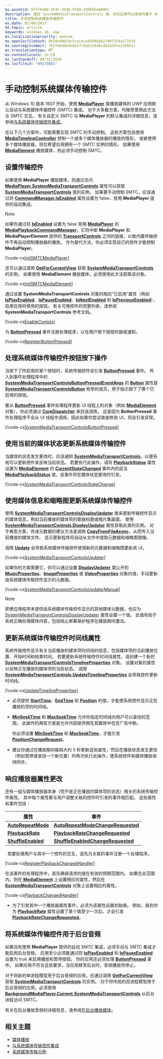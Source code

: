 ```yaml
---
ms.assetid: EFCF84D0-2F4C-454D-97DA-249E9EAA806C
description: 通过 SystemMediaTransportControls 类，你的应用可以使用内置于 Windows 的系统媒体传输控件，并更新控件显示的有关你的应用当前播放的媒体的元数据。
title: 手动控制系统媒体传输控件
ms.date: 02/08/2017
ms.topic: article
keywords: windows 10, uwp
ms.localizationpriority: medium
ms.openlocfilehash: 8650ed0d7dc5caceca5d58de61f48f254a571914
ms.sourcegitcommit: 7b2febddb3e8a17c9ab158abcdd2a59ce126661c
ms.translationtype: MT
ms.contentlocale: zh-CN
ms.lasthandoff: 08/31/2020
ms.locfileid: "89175681"
---
```

# <a name="manual-control-of-the-system-media-transport-controls"></a>手动控制系统媒体传输控件


从 Windows 10 版本 1607 开始，使用 [**MediaPlayer**](/uwp/api/Windows.Media.Playback.MediaPlayer) 类播放媒体的 UWP 应用默认自动与系统媒体传输控件 (SMTC) 集成。 对于大多数方案，均推荐使用此方法与 SMTC 交互。 有关自定义 SMTC 与 **MediaPlayer** 的默认集成的详细信息，请参阅[与系统媒体传输控件集成](integrate-with-systemmediatransportcontrols.md)。

在以下几个方案中，可能需要实现 SMTC 的手动控制。 这些方案包括使用 [**MediaTimelineController**](/uwp/api/Windows.Media.MediaTimelineController) 控制一个或多个媒体播放器的播放的情形。 或者使用多个媒体播放器，但仅希望应用拥有一个 SMTC 实例的情形。 如果使用 [**MediaElement**](/uwp/api/Windows.UI.Xaml.Controls.MediaElement) 播放媒体，则必须手动控制 SMTC。

## <a name="set-up-transport-controls"></a>设置传输控件
如果使用 **MediaPlayer** 播放媒体，则通过访问 [**MediaPlayer.SystemMediaTransportControls**](/uwp/api/windows.media.playback.mediaplayer.systemmediatransportcontrols) 属性可以获取 [**SystemMediaTransportControls**](/uwp/api/Windows.Media.SystemMediaTransportControls) 类的实例。 如果要手动控制 SMTC，应该通过将 [**CommandManager.IsEnabled**](/uwp/api/windows.media.playback.mediaplaybackcommandmanager.isenabled) 属性设置为 false，禁用 **MediaPlayer** 提供的自动集成。

> [!NOTE] 
> 如果你通过将 [**IsEnabled**](/uwp/api/windows.media.playback.mediaplaybackcommandmanager.isenabled) 设置为 false 禁用 [**MediaPlayer**](/uwp/api/Windows.Media.Playback.MediaPlayer) 的 [**MediaPlaybackCommandManager**](/uwp/api/Windows.Media.Playback.MediaPlaybackCommandManager)，它将中断 **MediaPlayer** 和 **MediaPlayerElement** 提供的 [**TransportControls**](/uwp/api/windows.ui.xaml.controls.mediaplayerelement.transportcontrols) 之间的链接，以致内置传输控件不再自动控制播放器的播放。 作为替代方法，你必须实现自己的控件才能控制 **MediaPlayer**。

[!code-cs[InitSMTCMediaPlayer](./code/SMTCWin10/cs/MainPage.xaml.cs#SnippetInitSMTCMediaPlayer)]

还可以通过调用 [**GetForCurrentView**](/uwp/api/windows.media.systemmediatransportcontrols.getforcurrentview) 获取 [**SystemMediaTransportControls**](/uwp/api/Windows.Media.SystemMediaTransportControls) 的实例。 如果使用 **MediaElement** 播放媒体，必须使用此方法获取该对象。

[!code-cs[InitSMTCMediaElement](./code/SMTCWin10/cs/MainPage.xaml.cs#SnippetInitSMTCMediaElement)]

通过设置 **SystemMediaTransportControls** 对象的相应“已启用”属性（例如 [**IsPlayEnabled**](/uwp/api/windows.media.systemmediatransportcontrols.isplayenabled)、[**IsPauseEnabled**](/uwp/api/windows.media.systemmediatransportcontrols.ispauseenabled)、[**IsNextEnabled**](/uwp/api/windows.media.systemmediatransportcontrols.isnextenabled) 和 [**IsPreviousEnabled**](/uwp/api/windows.media.systemmediatransportcontrols.ispreviousenabled)），启用应用将使用的按钮。 有关可用控件的完整列表，请参阅 **SystemMediaTransportControls** 参考文档。

[!code-cs[EnableContols](./code/SMTCWin10/cs/MainPage.xaml.cs#SnippetEnableContols)]

为 [**ButtonPressed**](/uwp/api/windows.media.systemmediatransportcontrols.buttonpressed) 事件注册处理程序，以在用户按下按钮时接收通知。

[!code-cs[RegisterButtonPressed](./code/SMTCWin10/cs/MainPage.xaml.cs#SnippetRegisterButtonPressed)]

## <a name="handle-system-media-transport-controls-button-presses"></a>处理系统媒体传输控件按钮按下操作

当按下了所启用的某个按钮时，系统传输控件会引发 [**ButtonPressed**](/uwp/api/windows.media.systemmediatransportcontrols.buttonpressed) 事件。 传入到事件处理程序中的 [**SystemMediaTransportControlsButtonPressedEventArgs**](/uwp/api/Windows.Media.SystemMediaTransportControlsButtonPressedEventArgs) 的 [**Button**](/uwp/api/windows.media.systemmediatransportcontrolsbuttonpressedeventargs.button) 属性是 [**SystemMediaTransportControlsButton**](/uwp/api/Windows.Media.SystemMediaTransportControlsButton) 枚举的成员，用于指示按下了哪个已启用的按钮。

要从 [**ButtonPressed**](/uwp/api/windows.media.systemmediatransportcontrols.buttonpressed) 事件处理程序更新 UI 线程上的对象（例如 [**MediaElement**](/uwp/api/Windows.UI.Xaml.Controls.MediaElement) 对象），你必须通过 [**CoreDispatcher**](/uwp/api/Windows.UI.Core.CoreDispatcher) 来封送调用。 这是因为 **ButtonPressed** 事件处理程序不会从 UI 线程中调用，因此如果你尝试直接修改 UI，将会引发异常。

[!code-cs[SystemMediaTransportControlsButtonPressed](./code/SMTCWin10/cs/MainPage.xaml.cs#SnippetSystemMediaTransportControlsButtonPressed)]

## <a name="update-the-system-media-transport-controls-with-the-current-media-status"></a>使用当前的媒体状态更新系统媒体传输控件

当媒体的状态发生更改时，应该通知 [**SystemMediaTransportControls**](/uwp/api/Windows.Media.SystemMediaTransportControls)，以便系统可以更新控件来反映当前状态。 若要执行此操作，请将 [**PlaybackStatus**](/uwp/api/windows.media.systemmediatransportcontrols.playbackstatus) 属性设置为 [**MediaElement**](/uwp/api/Windows.UI.Xaml.Controls.MediaElement) 的 [**CurrentStateChanged**](/uwp/api/windows.ui.xaml.controls.mediaelement.currentstatechanged) 事件内的适当 [**MediaPlaybackStatus**](/uwp/api/Windows.Media.MediaPlaybackStatus) 值，该事件将在媒体状态更改时引发。

[!code-cs[SystemMediaTransportControlsStateChange](./code/SMTCWin10/cs/MainPage.xaml.cs#SnippetSystemMediaTransportControlsStateChange)]

## <a name="update-the-system-media-transport-controls-with-media-info-and-thumbnails"></a>使用媒体信息和缩略图更新系统媒体传输控件

使用 [**SystemMediaTransportControlsDisplayUpdater**](/uwp/api/Windows.Media.SystemMediaTransportControlsDisplayUpdater) 类来更新传输控件显示的媒体信息，例如当前播放的媒体项的歌曲标题或唱片集画面。 使用 [**SystemMediaTransportControls.DisplayUpdater**](/uwp/api/windows.media.systemmediatransportcontrols.displayupdater) 属性获取此类的实例。 对于典型方案，传递元数据的建议方法是调用 [**CopyFromFileAsync**](/uwp/api/windows.media.systemmediatransportcontrolsdisplayupdater.copyfromfileasync)，从而传入当前播放的媒体文件。 显示更新程序将自动从文件中提取元数据和缩略图图像。

调用 [**Update**](/uwp/api/windows.media.systemmediatransportcontrolsdisplayupdater.update) 会导致系统媒体传输控件使用新的元数据和缩略图更新其 UI。

[!code-cs[SystemMediaTransportControlsUpdater](./code/SMTCWin10/cs/MainPage.xaml.cs#SnippetSystemMediaTransportControlsUpdater)]

如果你的方案需要它，你可以通过设置 [**DisplayUpdater**](/uwp/api/windows.media.systemmediatransportcontrols.displayupdater) 类公开的 [**MusicProperties**](/uwp/api/windows.media.systemmediatransportcontrolsdisplayupdater.musicproperties)、[**ImageProperties**](/uwp/api/windows.media.systemmediatransportcontrolsdisplayupdater.imageproperties) 或 [**VideoProperties**](/uwp/api/windows.media.systemmediatransportcontrolsdisplayupdater.videoproperties) 对象的值，手动更新由系统媒体传输控件显示的元数据。

[!code-cs[SystemMediaTransportControlsUpdaterManual](./code/SMTCWin10/cs/MainPage.xaml.cs#SystemMediaTransportControlsUpdaterManual)]

> [!Note]
> 即使应用程序未提供由系统媒体传输控件显示的其他媒体元数据，也应为 [SystemMediaTransportControlsDisplayUpdater](/uwp/api/windows.media.systemmediatransportcontrolsdisplayupdater.type#Windows_Media_SystemMediaTransportControlsDisplayUpdater_Type
) 属性设置一个值。 此值有助于系统正确处理媒体内容，包括阻止屏幕保护程序在播放期间激活。


## <a name="update-the-system-media-transport-controls-timeline-properties"></a>更新系统媒体传输控件时间线属性

系统传输控件显示有关当前播放的媒体项时间线的信息，包括媒体项的当前播放位置、开始时间和结束时间。 若要更新系统传输控件时间线属性，请创建一个新的 [**SystemMediaTransportControlsTimelineProperties**](/uwp/api/Windows.Media.SystemMediaTransportControlsTimelineProperties) 对象。 设置对象的属性以反映正在播放的媒体项的当前状态。 调用 [**SystemMediaTransportControls.UpdateTimelineProperties**](/uwp/api/windows.media.systemmediatransportcontrols.updatetimelineproperties) 会导致控件更新时间线。

[!code-cs[UpdateTimelineProperties](./code/SMTCWin10/cs/MainPage.xaml.cs#SnippetUpdateTimelineProperties)]

-   必须提供 [**StartTime**](/uwp/api/windows.media.systemmediatransportcontrolstimelineproperties.starttime)、[**EndTime**](/uwp/api/windows.media.systemmediatransportcontrolstimelineproperties.endtime) 和 [**Position**](/uwp/api/windows.media.systemmediatransportcontrols.playbackpositionchangerequested) 的值，才能使系统控件显示正在播放的项的时间线。

-   [**MinSeekTime**](/uwp/api/windows.media.systemmediatransportcontrolstimelineproperties.minseektime) 和 [**MaxSeekTime**](/uwp/api/windows.media.systemmediatransportcontrolstimelineproperties.maxseektime) 允许你指定时间线内用户可以查找的范围。 此操作的典型方案是允许内容提供商在其媒体中包含广告中断。

    你必须设置 [**MinSeekTime**](/uwp/api/windows.media.systemmediatransportcontrolstimelineproperties.minseektime) 和 [**MaxSeekTime**](/uwp/api/windows.media.systemmediatransportcontrolstimelineproperties.maxseektime)，才能引发 [**PositionChangeRequest**](/uwp/api/windows.media.systemmediatransportcontrols.playbackpositionchangerequested)。

-   建议你通过在播放期间每隔大约 5 秒更新这些属性，然后在播放状态发生更改（例如暂停或查找一个新位置）时再次执行此操作，使系统控件和媒体播放保持同步。

## <a name="respond-to-player-property-changes"></a>响应播放器属性更改

还有一组与媒体播放器本身（而不是正在播放的媒体项的状态）相关的系统传输控件属性。 其中每个属性都与用户调整关联的控件时引发的事件相匹配。 这些属性和事件包括：

| 属性                                                                  | 事件                                                                                                   |
|---------------------------------------------------------------------------|---------------------------------------------------------------------------------------------------------|
| [**AutoRepeatMode**](/uwp/api/windows.media.systemmediatransportcontrols.autorepeatmode) | [**AutoRepeatModeChangeRequested**](/uwp/api/windows.media.systemmediatransportcontrols.autorepeatmodechangerequested) |
| [**PlaybackRate**](/uwp/api/windows.media.systemmediatransportcontrols.playbackrate)     | [**PlaybackRateChangeRequested**](/uwp/api/windows.media.systemmediatransportcontrols.playbackratechangerequested)     |
| [**ShuffleEnabled**](/uwp/api/windows.media.systemmediatransportcontrols.shuffleenabled) | [**ShuffleEnabledChangeRequested**](/uwp/api/windows.media.systemmediatransportcontrols.shuffleenabledchangerequested) |

 
若要处理用户与其中一个控件的交互，请先为关联的事件注册一个处理程序。

[!code-cs[RegisterPlaybackChangedHandler](./code/SMTCWin10/cs/MainPage.xaml.cs#SnippetRegisterPlaybackChangedHandler)]

在该事件的处理程序中，首先确保请求的值在有效的预期范围内。 如果在此范围内，则在 [**MediaElement**](/uwp/api/Windows.UI.Xaml.Controls.MediaElement) 上设置相应的属性，然后在 [**SystemMediaTransportControls**](/uwp/api/Windows.Media.SystemMediaTransportControls) 对象上设置相应的属性。

[!code-cs[PlaybackChangedHandler](./code/SMTCWin10/cs/MainPage.xaml.cs#SnippetPlaybackChangedHandler)]

-   为了引发其中一个播放器属性事件，必须为该属性设置初始值。 例如，直到你为 [**PlaybackRate**](/uwp/api/windows.media.systemmediatransportcontrols.playbackrate) 属性设置了某个值至少一次后，才会引发 [**PlaybackRateChangeRequested**](/uwp/api/windows.media.systemmediatransportcontrols.playbackratechangerequested)。

## <a name="use-the-system-media-transport-controls-for-background-audio"></a>将系统媒体传输控件用于后台音频

如果没有使用 **MediaPlayer** 提供的自动 SMTC 集成，必须手动与 SMTC 集成才能启用后台音频。 应用至少必须能通过将 [**IsPlayEnabled**](/uwp/api/windows.media.systemmediatransportcontrols.isplayenabled) 和 [**IsPauseEnabled**](/uwp/api/windows.media.systemmediatransportcontrols.ispauseenabled) 设置为 true 来启用播放和暂停按钮。 你的应用还必须处理 [**ButtonPressed**](/uwp/api/windows.media.systemmediatransportcontrols.buttonpressed) 事件。 如果应用不符合这些要求，当应用移至后台时，音频播放将停止。

对于将新的单进程模型用于后台音频的应用，应通过调用 [**GetForCurrentView**](/uwp/api/windows.media.systemmediatransportcontrols.getforcurrentview) 获取 [**SystemMediaTransportControls**](/uwp/api/Windows.Media.SystemMediaTransportControls) 的实例。 对于将传统的双进程模型用于后台音频的应用，必须使用 [**BackgroundMediaPlayer.Current.SystemMediaTransportControls**](/uwp/api/windows.media.playback.mediaplayer.systemmediatransportcontrols) 从后台进程访问 SMTC。

有关在后台播放音频的详细信息，请参阅[在后台播放媒体](background-audio.md)。

## <a name="related-topics"></a>相关主题
* [媒体播放](media-playback.md)
* [与系统媒体传输控件集成](integrate-with-systemmediatransportcontrols.md) 
* [系统媒体传输示例](https://github.com/Microsoft/Windows-universal-samples/tree/dev/Samples/SystemMediaTransportControls) 

 